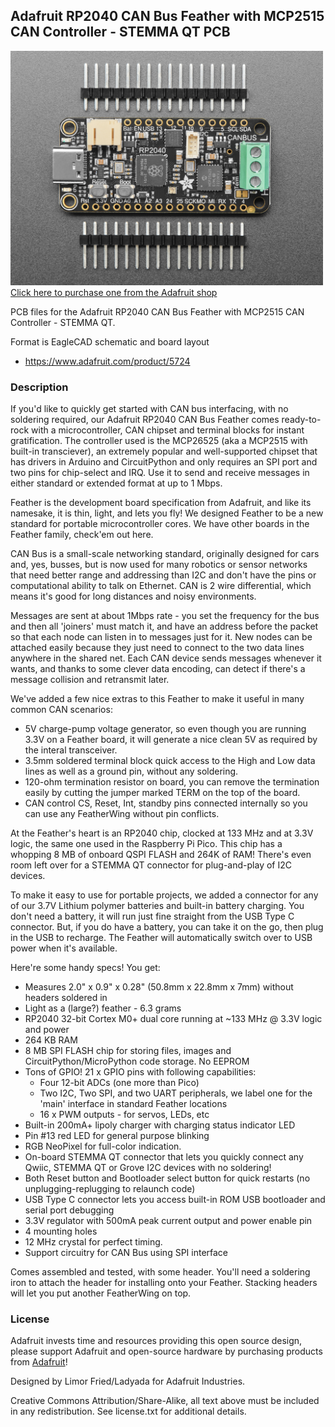 ## Adafruit RP2040 CAN Bus Feather with MCP2515 CAN Controller - STEMMA QT PCB

<a href="http://www.adafruit.com/products/5724"><img src="assets/5724.jpg?raw=true" width="500px"><br/>
Click here to purchase one from the Adafruit shop</a>

PCB files for the Adafruit RP2040 CAN Bus Feather with MCP2515 CAN Controller - STEMMA QT. 

Format is EagleCAD schematic and board layout
* https://www.adafruit.com/product/5724

### Description

If you'd like to quickly get started with CAN bus interfacing, with no soldering required, our Adafruit RP2040 CAN Bus Feather comes ready-to-rock with a microcontroller, CAN chipset and terminal blocks for instant gratification. The controller used is the MCP26525 (aka a MCP2515 with built-in transciever), an extremely popular and well-supported chipset that has drivers in Arduino and CircuitPython and only requires an SPI port and two pins for chip-select and IRQ. Use it to send and receive messages in either standard or extended format at up to 1 Mbps.

Feather is the development board specification from Adafruit, and like its namesake, it is thin, light, and lets you fly! We designed Feather to be a new standard for portable microcontroller cores. We have other boards in the Feather family, check'em out here.

CAN Bus is a small-scale networking standard, originally designed for cars and, yes, busses, but is now used for many robotics or sensor networks that need better range and addressing than I2C and don't have the pins or computational ability to talk on Ethernet. CAN is 2 wire differential, which means it's good for long distances and noisy environments.

Messages are sent at about 1Mbps rate - you set the frequency for the bus and then all 'joiners' must match it, and have an address before the packet so that each node can listen in to messages just for it. New nodes can be attached easily because they just need to connect to the two data lines anywhere in the shared net. Each CAN device sends messages whenever it wants, and thanks to some clever data encoding, can detect if there's a message collision and retransmit later. 

We've added a few nice extras to this Feather to make it useful in many common CAN scenarios:

* 5V charge-pump voltage generator, so even though you are running 3.3V on a Feather board, it will generate a nice clean 5V as required by the interal transceiver.
* 3.5mm soldered terminal block quick access to the High and Low data lines as well as a ground pin, without any soldering.
* 120-ohm termination resistor on board, you can remove the termination easily by cutting the jumper marked TERM on the top of the board.
* CAN control CS, Reset, Int, standby pins connected internally so you can use any FeatherWing without pin conflicts.

At the Feather's heart is an RP2040 chip, clocked at 133 MHz and at 3.3V logic, the same one used in the Raspberry Pi Pico. This chip has a whopping 8 MB of onboard QSPI FLASH and 264K of RAM!  There's even room left over for a STEMMA QT connector for plug-and-play of I2C devices.

To make it easy to use for portable projects, we added a connector for any of our 3.7V Lithium polymer batteries and built-in battery charging. You don't need a battery, it will run just fine straight from the USB Type C connector. But, if you do have a battery, you can take it on the go, then plug in the USB to recharge. The Feather will automatically switch over to USB power when it's available.

Here're some handy specs! You get:

* Measures 2.0" x 0.9" x 0.28" (50.8mm x 22.8mm x 7mm) without headers soldered in
* Light as a (large?) feather - 6.3 grams
* RP2040 32-bit Cortex M0+ dual core running at ~133 MHz @ 3.3V logic and power
* 264 KB RAM
* 8 MB SPI FLASH chip for storing files, images and CircuitPython/MicroPython code storage. No EEPROM
* Tons of GPIO! 21 x GPIO pins with following capabilities:
	* Four 12-bit ADCs (one more than Pico)
	* Two I2C, Two SPI, and two UART peripherals, we label one for the 'main' interface in standard Feather locations
	* 16 x PWM outputs - for servos, LEDs, etc
* Built-in 200mA+ lipoly charger with charging status indicator LED
* Pin #13 red LED for general purpose blinking
* RGB NeoPixel for full-color indication.
* On-board STEMMA QT connector that lets you quickly connect any Qwiic, STEMMA QT or Grove I2C devices with no soldering!
* Both Reset button and Bootloader select button for quick restarts (no unplugging-replugging to relaunch code)
* USB Type C connector lets you access built-in ROM USB bootloader and serial port debugging
* 3.3V regulator with 500mA peak current output and power enable pin
* 4 mounting holes
* 12 MHz crystal for perfect timing.
* Support circuitry for CAN Bus using SPI interface

Comes assembled and tested, with some header. You'll need a soldering iron to attach the header for installing onto your Feather. Stacking headers will let you put another FeatherWing on top.

### License

Adafruit invests time and resources providing this open source design, please support Adafruit and open-source hardware by purchasing products from [Adafruit](https://www.adafruit.com)!

Designed by Limor Fried/Ladyada for Adafruit Industries.

Creative Commons Attribution/Share-Alike, all text above must be included in any redistribution. 
See license.txt for additional details.
